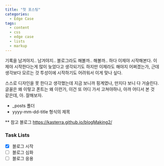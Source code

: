 ```yaml
---
title: "첫 포스팅"
categories:
  - Edge Case
tags:
  - content
  - css
  - edge case
  - lists
  - markup
---
```


기록을 남겨야지.. 남겨야지.. 블로그라도 해볼까.. 해볼까.. 하다 이제야 시작해본다.
이제야 시작한다는게 많이 늦었다고 생각되기도 하지만 이제라도 해야지 어쩌겠는가,
근데 생각보다 모르는 것 투성이에 시작하기도 어려워서 이게 맞나 싶다.

스스로 디자인을 못 한다고 생각했는데 지금 보니까 핑계였나, 만지다 보니 다 거슬린다.
글꼴은 왜 이렇고 폰트는 왜 이런가, 이건 또 어디 가서 고쳐야하나, 아까 어디서 본 것 같은데,
아. 잘해보자.


* _posts 폴더
* yyyy-mm-dd-title 형식의 제목

** 참고 블로그 https://kasterra.github.io/blogMaking2/


<!-- * Lists within lists do not break the ordered list numbering order 
* Your list styles go deep enough.

### Ordered -- Unordered -- Ordered

1. ordered item
2. ordered item 
   * **unordered**
   * **unordered** 
     1. ordered item
     2. ordered item
3. ordered item
4. ordered item

### Ordered -- Unordered -- Unordered

1. ordered item
2. ordered item 
   * **unordered**
   * **unordered** 
     * unordered item
     * unordered item
3. ordered item
4. ordered item

### Unordered -- Ordered -- Unordered

* unordered item
* unordered item 
  1. ordered
  2. ordered 
     * unordered item
     * unordered item
* unordered item
* unordered item

### Unordered -- Unordered -- Ordered

* unordered item
* unordered item 
  * unordered
  * unordered 
    1. **ordered item**
    2. **ordered item**
* unordered item
* unordered item
-->

### Task Lists

- [x] 블로그 시작
- [ ] 블로그 심화
- [ ] 블로그 응용